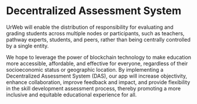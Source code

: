 # Decentralized Assessment System

UrWeb will enable the distribution of responsibility for evaluating and grading students across multiple nodes or participants, such as teachers, pathway experts, students, and peers, rather than being centrally controlled by a single entity.

We hope to leverage the power of blockchain technology to make education more accessible, affordable, and effective for everyone, regardless of their socioeconomic status or geographic location. By implementing a Decentralized Assessment System (DAS), our app will increase objectivity, enhance collaboration, improve feedback and impact, and provide flexibility in the skill development assessment process, thereby promoting a more inclusive and equitable educational experience for all.
